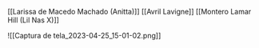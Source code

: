 [[Larissa de Macedo Machado (Anitta)]]
[[Avril Lavigne]]
[[Montero Lamar Hill (Lil Nas X)]]

![[Captura de tela_2023-04-25_15-01-02.png]]